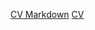 [CV Markdown](https://kamola-13.github.io/rsschool-cv/cv)
[CV](https://kamola-13.github.io/rsschool-cv/)